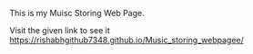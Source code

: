 This is my Muisc Storing Web Page.

Visit the given link to see it  https://rishabhgithub7348.github.io/Music_storing_webpagee/


